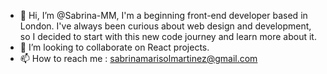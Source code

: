 - 👋 Hi, I’m @Sabrina-MM, I'm a beginning front-end developer based in London. I've always been curious about web design and development, so I decided to start with this new code journey and learn more about it.
- 💞️ I’m looking to collaborate on React projects.
- 📫 How to reach me : sabrinamarisolmartinez@gmail.com

<!---
Sabrina-MM/Sabrina-MM is a ✨ special ✨ repository because its `README.md` (this file) appears on your GitHub profile.
You can click the Preview link to take a look at your changes.
--->
